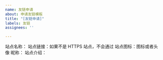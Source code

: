 ```yaml
---
name: 友链申请
about: 申请友链模板
title: "[友链申请]"
labels: 友链
assignees: ''

---
```


站点名称：
站点链接：如果不是 HTTPS 站点，不会通过
站点图标：图标或者头像
昵称：
站点介绍：